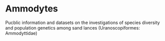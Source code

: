# Ammodytes
Pucblic information and datasets on the investigations of species diversity and population genetics among sand lances (Uranoscopiformes: Ammodyttidae)
